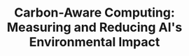 ---
title: "Carbon-Aware Computing: Measuring and Reducing AI's Environmental Impact"
publication_date: 2023-07-15
authors:
  - title: David Patterson
    organization: google-research/_index
  - title: Joseph Gonzalez
    organization: uc-berkeley/_index
  - title: Quoc Le
    organization: google-research/_index
  - title: Chen Liang
    organization: google-research/_index
categories:
  - sustainable/_index
  - measurement/_index
tags:
  - Carbon footprint
  - Energy measurement
  - Green AI
  - Environmental impact
  - Sustainable computing
resource_type: research
summary: |
  This research introduces new methodologies for measuring and reducing the carbon footprint of AI computations across different computing environments.

  The study presents tools and techniques for accurate carbon impact assessment of AI workloads, considering factors such as hardware efficiency, datacenter location, and time-of-day energy mix.

  The authors provide practical recommendations for implementing carbon-aware computing practices in AI development and deployment.
source_url: https://arxiv.org/abs/2307.08004
source_document: https://arxiv.org/pdf/2307.08004.pdf
source_organizations:
  - google-research/_index
  - uc-berkeley/_index
language: en
--- 